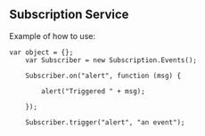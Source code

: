 ## Subscription Service

Example of how to use:

```
var object = {};
    var Subscriber = new Subscription.Events();

    Subscriber.on("alert", function (msg) {

        alert("Triggered " + msg);

    });

    Subscriber.trigger("alert", "an event");

```

